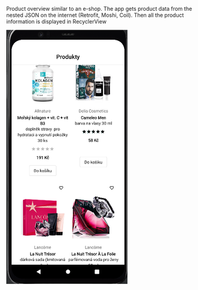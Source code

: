 Product overview similar to an e-shop. The app gets product data from the nested JSON on the internet (Retrofit, Moshi, Coil). Then all the product information is displayed in RecyclerView 

![App Image](product_overview_img.png)
